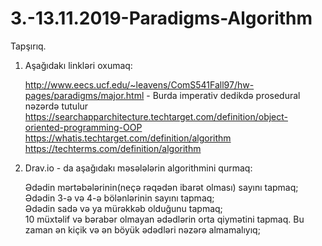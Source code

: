 # 3.-13.11.2019-Paradigms-Algorithm

Tapşırıq.
1. Aşağıdakı linkləri oxumaq:

    http://www.eecs.ucf.edu/~leavens/ComS541Fall97/hw-pages/paradigms/major.html  -  Burda imperativ dedikdə prosedural nəzərdə tutulur    
    https://searchapparchitecture.techtarget.com/definition/object-oriented-programming-OOP
    https://whatis.techtarget.com/definition/algorithm     
    https://techterms.com/definition/algorithm    
    
2. Drav.io - da aşağıdakı məsələlərin algorithmini qurmaq:
    
    Ədədin mərtəbələrinin(neçə rəqədən ibarət olması) sayını tapmaq;     
    Ədədin 3-ə və 4-ə bölənlərinin sayını tapmaq;     
    Ədədin sadə və ya mürəkkəb olduğunu tapmaq;     
    10 müxtəlif və bərabər olmayan ədədlərin orta qiymətini tapmaq. Bu zaman ən kiçik və ən böyük ədədləri nəzərə almamalıyıq;
